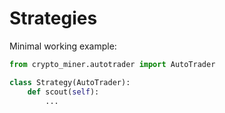 # Strategies

Minimal working example:

```python
from crypto_miner.autotrader import AutoTrader

class Strategy(AutoTrader):
    def scout(self):
        ...
```